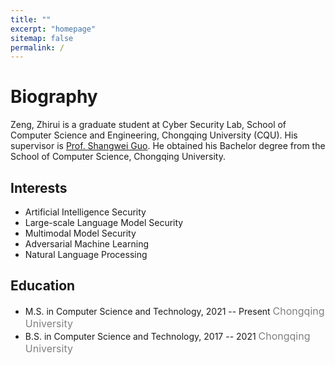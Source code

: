 ```yaml
---
title: ""
excerpt: "homepage"
sitemap: false
permalink: /
---
```


# **Biography**

Zeng, Zhirui is a graduate student at Cyber Security Lab, School of Computer Science and Engineering, Chongqing  University (CQU). His supervisor is [Prof. Shangwei Guo](https://scholar.google.com/citations?user=wQrVkBYAAAAJ&hl). He obtained his Bachelor degree from the School of Computer Science, Chongqing University.
## Interests

- Artificial Intelligence Security
- Large-scale Language Model Security
- Multimodal Model Security
- Adversarial Machine Learning
- Natural Language Processing

## Education

- M.S. in Computer Science and Technology, 2021 -- Present  <font  color=gray size=3>Chongqing University</font>
- B.S. in Computer Science and Technology, 2017 -- 2021   <font  color=gray size=3>Chongqing University</font>

<!-- # news

![](../images/new.gif) September 2021: Our paper "Research on Third-Party Libraries in Android  Apps: A Taxonomy and Systematic Literature Review" accepted by [TSE (CCF-A)](https://www.computer.org/csdl/journal/ts)! 

![](../images/new.gif) August 2021: Our paper "Accessibile or Not? An Empirical Investigation of Android App Accessibility" accepted by [TSE (CCF-A)](https://www.computer.org/csdl/journal/ts)!  -->

